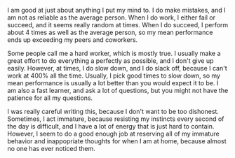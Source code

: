 I am good at just about anything I put my mind to. I do make mistakes, and I am not as reliable as the average person. When I do work, I either fail or succeed, and it seems really random at times. When I do succeed, I perform about 4 times as well as the average person, so my mean performance ends up exceeding my peers and coworkers.

Some people call me a hard worker, which is mostly true. I usually make a great effort to do everything a perfectly as possible, and I don't give up easily. However, at times, I do slow down, and I do slack off, because I can't work at 400% all the time. Usually, I pick good times to slow down, so my mean performance is usually a lot better than you would expect it to be. I am also a fast learner, and ask a lot of questions, but you might not have the patience for all my questions.

I was really careful writing this, because I don't want to be too dishonest. Sometimes, I act immature, because resisting my instincts every second of the day is difficult, and I have a lot of energy that is just hard to contain. However, I seem to do a good enough job at reserving all of my immature behavior and inappopriate thoughts for when I am at home, because almost no one has ever noticed them.
